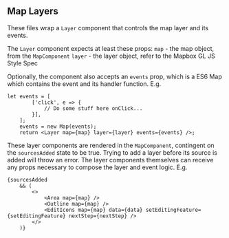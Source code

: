 ## Map Layers

These files wrap a `Layer` component that controls the map layer and its events.

The `Layer` component expects at least these props:
`map` - the map object, from the `MapComponent`
`layer` - the layer object, refer to the Mapbox GL JS Style Spec

Optionally, the component also accepts an `events` prop, which is a ES6 Map which contains the event and its handler function.
E.g.
```
let events = [
		['click', e => {
			// Do some stuff here onClick...
		}],
	];
	events = new Map(events);
    return <Layer map={map} layer={layer} events={events} />;
```

These layer components are rendered in the `MapComponent`, contingent on the `sourcesAdded` state to be true. Trying to add a layer before its source is added will throw an error. The layer components themselves can receive any props necessary to compose the layer and event logic.
E.g.
```
{sourcesAdded
    && (
        <>
            <Area map={map} />
            <Outline map={map} />
            <EditIcons map={map} data={data} setEditingFeature={setEditingFeature} nextStep={nextStep} />
        </>
    )}
```